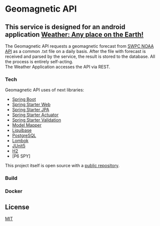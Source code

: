 # Geomagnetic API

## This service is designed for an android application [Weather: Any place on the Earth!](https://play.google.com/store/apps/details?id=net.c7j.wna&hl=ru "Google Play")

The Geomagnetic API requests a geomagnetic forecast from [SWPC NOAA API](https://services.swpc.noaa.gov/text/3-day-geomag-forecast.txt) as a common .txt file on a daily basis. After the file with forecast is received and parsed by the service, the result is stored to the database. All the process is entirely self-acting.  
The Weather Application accesses the API via REST.

### Tech

Geomagnetic API uses of next libraries:

* [Spring Boot]
* [Spring Starter Web]
* [Spring Starter JPA]
* [Spring Starter Actuator]
* [Spring Starter Validation]
* [Model Mapper]
* [Liquibase]
* [PostgreSQL]
* [Lombok]
* [JUnit5]
* [H2]
* [P6 SPY]

This project itself is open source with a [public repository][git-repo].

### Build

### Docker

License
----

[MIT](LICENSE)


[Spring Boot]: <https://spring.io/projects/spring-boot>
[Spring Starter Web]: <https://mvnrepository.com/artifact/org.springframework.boot/spring-boot-starter-web/2.1.5.RELEASE>
[Spring Starter JPA]: <https://mvnrepository.com/artifact/org.springframework.boot/spring-boot-starter-data-jpa/2.1.5.RELEASE>
[Spring Starter Actuator]: <https://mvnrepository.com/artifact/org.springframework.boot/spring-boot-actuator/2.1.5.RELEASE>
[Spring Starter Validation]: <https://mvnrepository.com/artifact/org.springframework.boot/spring-boot-starter-validation/2.1.5.RELEASE>
[Model Mapper]: <http://modelmapper.org/>
[Liquibase]: <https://www.liquibase.org/>
[PostgreSQL]: <https://www.postgresql.org/>
[Lombok]: <https://projectlombok.org/>
[JUnit5]: <https://junit.org/junit5/>
[H2]: <https://www.h2database.com/html/main.html>
[PS SPY]: <https://p6spy.readthedocs.io/en/latest/>
[git-repo]: <https://github.com/Illine/geomagnetic-api>
